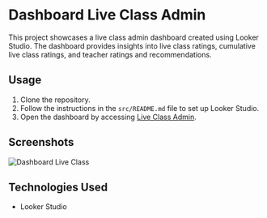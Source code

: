 # Dashboard Live Class Admin

This project showcases a live class admin dashboard created using Looker Studio. The dashboard provides insights into live class ratings, cumulative live class ratings, and teacher ratings and recommendations.

## Usage

1. Clone the repository.
2. Follow the instructions in the `src/README.md` file to set up Looker Studio.
3. Open the dashboard by accessing [Live Class Admin]([https://your-looker-dashboard-url](https://lookerstudio.google.com/reporting/4bbc4d61-2f60-47fb-bf36-0b98a7b12b8a)).

## Screenshots

![Dashboard Live Class](/live-class-admin.png)

## Technologies Used

- Looker Studio
